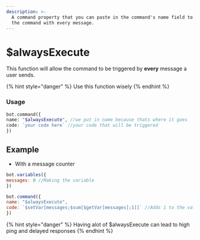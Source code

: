 ```yaml
---
description: >-
  A command property that you can paste in the command's name field to trigger
  the command with every message.
---
```


# $alwaysExecute

This function will allow the command to be triggered by **every** message a user sends.

{% hint style="danger" %}
Use this function wisely
{% endhint %}

### Usage

```php
bot.command({
name: "$alwaysExecute", //we put in name because thats where it goes
code: `your code here` //your code that will be triggered
})
```

## Example

- With a message counter

```javascript
bot.variables({
messages: 0 //Making the variable
})

bot.command({
name: "$alwaysExecute", 
code: `$setVar[messages;$sum[$getVar[messages];1]]` //Adds 1 to the value for every message sent
})
```

{% hint style="danger" %}
Having alot of $alwaysExecute can lead to high ping and delayed responses
{% endhint %}

